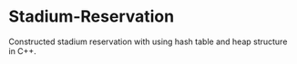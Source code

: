 # Stadium-Reservation
Constructed stadium reservation with using hash table and heap structure in C++.
